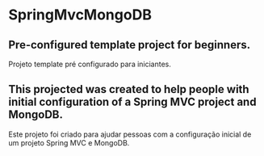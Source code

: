 # SpringMvcMongoDB
Pre-configured template project for beginners.
----------------------------------------------
Projeto template pré configurado para iniciantes.

This projected was created to help people with initial configuration of a Spring MVC project and MongoDB.
---------------------------------------------------------------------------------------------------------
Este projeto foi criado para ajudar pessoas com a configuração inicial de um projeto Spring MVC e MongoDB.
